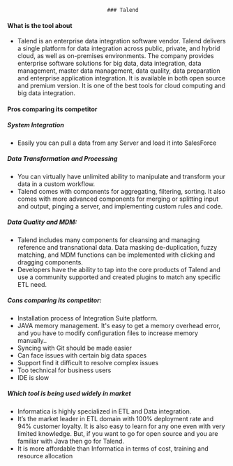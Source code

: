                                     ### Talend


#### What is the tool about

* Talend is an enterprise data integration software vendor. 
Talend delivers a single platform for data integration across public, private, and hybrid cloud, as well as on-premises environments. 
The company provides enterprise software solutions for big data, data integration, data management, master data management, data quality, data preparation and enterprise application integration.
It is available in both open source and premium version. 
It is one of the best tools for cloud computing and big data integration. 


#### Pros comparing its competitor
##### System Integration
 * Easily you can  pull a data from any Server and load it into SalesForce
##### Data Transformation and Processing
* You can  virtually have  unlimited ability to manipulate and transform your data in a custom workflow. 
* Talend comes with components for aggregating, filtering, sorting. It also comes with more advanced components for merging or splitting input and output, pinging a server, and implementing custom rules and code.
##### Data Quality and MDM:
* Talend includes many components for cleansing and managing reference and transnational data. Data masking de-duplication, fuzzy matching, and MDM functions can be implemented with clicking and dragging components.
* Developers have the ability to tap into the core products of Talend and use a community supported and created plugins to match any specific ETL need.



##### Cons comparing its competitor:

* Installation process of Integration Suite platform.
* JAVA memory management. It's easy to get a memory overhead error, and you have to modify configuration files to increase memory manually..
* Syncing with Git should be made easier
* Can face issues with certain big data spaces
* Support find it difficult to resolve complex issues
* Too technical for business users
* IDE is slow


##### Which tool is being used widely in market

* Informatica is highly specialized in ETL and Data integration. 
* It’s the market leader in ETL domain with 100% deployment rate and 94% customer loyalty. It is also easy to learn for any one even with very limited knowledge. But, if you want to go for open source and you are familiar with Java then go for Talend. 
* It is more affordable than Informatica in terms of cost, training and resource allocation
